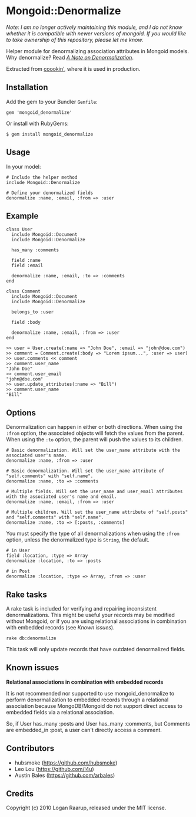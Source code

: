 Mongoid::Denormalize
====================

*Note: I am no longer actively maintaining this module, and I do not know whether it is compatible with newer versions of mongoid. If you would like to take ownership of this repository, please let me know.*


Helper module for denormalizing association attributes in Mongoid models. Why denormalize? Read *[A Note on Denormalization](http://www.mongodb.org/display/DOCS/MongoDB+Data+Modeling+and+Rails#MongoDBDataModelingandRails-ANoteonDenormalization)*.

Extracted from [coookin'](http://coookin.com), where it is used in production.


Installation
------------

Add the gem to your Bundler `Gemfile`:

    gem 'mongoid_denormalize'

Or install with RubyGems:

    $ gem install mongoid_denormalize


Usage
-----

In your model:

    # Include the helper method
    include Mongoid::Denormalize
    
    # Define your denormalized fields
    denormalize :name, :email, :from => :user



Example
-------

    class User
      include Mongoid::Document
      include Mongoid::Denormalize

      has_many :comments

      field :name
      field :email
      
      denormalize :name, :email, :to => :comments
    end
    
    class Comment
      include Mongoid::Document
      include Mongoid::Denormalize

      belongs_to :user

      field :body
      
      denormalize :name, :email, :from => :user
    end
    
    >> user = User.create(:name => "John Doe", :email => "john@doe.com")
    >> comment = Comment.create(:body => "Lorem ipsum...", :user => user)
    >> user.comments << comment
    >> comment.user_name
    "John Doe"
    >> comment.user_email
    "john@doe.com"
    >> user.update_attributes(:name => "Bill")
    >> comment.user_name
    "Bill"


Options
-------

Denormalization can happen in either or both directions. When using the `:from` option, the associated objects will fetch the values from
the parent. When using the `:to` option, the parent will push the values to its children.

    # Basic denormalization. Will set the user_name attribute with the associated user's name.
    denormalize :name, :from => :user
    
    # Basic denormalization. Will set the user_name attribute of "self.comments" with "self.name".
    denormalize :name, :to => :comments
    
    # Multiple fields. Will set the user_name and user_email attributes with the associated user's name and email.
    denormalize :name, :email, :from => :user
    
    # Multiple children. Will set the user_name attribute of "self.posts" and "self.comments" with "self.name".
    denormalize :name, :to => [:posts, :comments]

You must specify the type of all denormalizations when using the `:from` option, unless the denormalized type is `String`, the default.
 
    # in User
    field :location, :type => Array
    denormalize :location, :to => :posts
    
    # in Post
    denormalize :location, :type => Array, :from => :user

Rake tasks
----------

A rake task is included for verifying and repairing inconsistent denormalizations. This might be useful your records may be modified
without Mongoid, or if you are using relational associations in combination with embedded records (see *Known issues*).

    rake db:denormalize
    
This task will only update records that have outdated denormalized fields.


Known issues
------------

**Relational associations in combination with embedded records**

It is not recommended nor supported to use mongoid_denormalize to perform denormalization to embedded records through a relational association because
 MongoDB/Mongoid do not support direct access to embedded fields via a relational association.

So, if User has_many :posts and User has_many :comments, but Comments are embedded_in :post, a user can't directly access a comment.


Contributors
-------
* hubsmoke (https://github.com/hubsmoke)
* Leo Lou (https://github.com/l4u)
* Austin Bales (https://github.com/arbales)


Credits
-------

Copyright (c) 2010 Logan Raarup, released under the MIT license.
